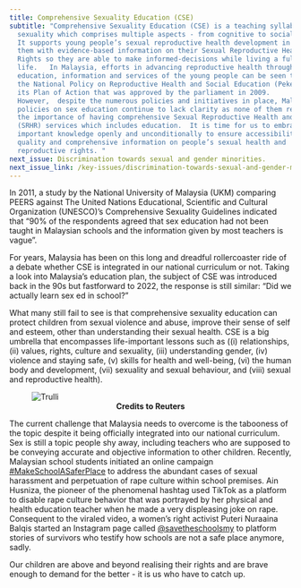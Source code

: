 ```yaml
---
title: Comprehensive Sexuality Education (CSE)
subtitle: "Comprehensive Sexuality Education (CSE) is a teaching syllabus on
  sexuality which comprises multiple aspects - from cognitive to social skill.
  It supports young people’s sexual reproductive health development in preparing
  them with evidence-based information on their Sexual Reproductive Health and
  Rights so they are able to make informed-decisions while living a fulfilling
  life.   In Malaysia, efforts in advancing reproductive health through
  education, information and services of the young people can be seen through
  the National Policy on Reproductive Health and Social Education (Pekerti) and
  its Plan of Action that was approved by the parliament in 2009.
  However,  despite the numerous policies and initiatives in place, Malaysia’s
  policies on sex education continue to lack clarity as none of them recognises
  the importance of having comprehensive Sexual Reproductive Health and Rights
  (SRHR) services which includes education.  It is time for us to embrace this
  important knowledge openly and unconditionally to ensure accessibility to
  quality and comprehensive information on people’s sexual health and
  reproductive rights. "
next_issue: Discrimination towards sexual and gender minorities.
next_issue_link: /key-issues/discrimination-towards-sexual-and-gender-minorities
---
```

In 2011, a study by the National University of Malaysia (UKM) comparing PEERS against The United Nations Educational, Scientific and Cultural Organization (UNESCO)’s Comprehensive Sexuality Guidelines indicated that “90% of the respondents agreed that sex education had not been taught in Malaysian schools and the information given by most teachers is vague”. 

For years, Malaysia has been on this long and dreadful rollercoaster ride of a debate whether CSE is integrated in our national curriculum or not. Taking a look into Malaysia’s education plan, the subject of CSE was introduced back in the 90s but fastforward to 2022, the response is still similar: “Did we actually learn sex ed in school?”

What many still fail to see is that comprehensive sexuality education can protect children from sexual violence and abuse, improve their sense of self and esteem, other than understanding their sexual health. CSE is a big umbrella that encompasses life-important lessons such as ((i) relationships, (ii) values, rights, culture and sexuality, (iii) understanding gender, (iv) violence and staying safe, (v) skills for health and well-being, (vi) the human body and development, (vii) sexuality and sexual behaviour, and (viii) sexual and reproductive health).

<figure class='md:w-1/2 md:float-right md:px-8'>
<img src="/img/key-issues/cse-1.png" alt="Trulli" class='rounded-md shadow-lg'>
<figcaption align = "center"><b>Credits to Reuters</b></figcaption>
</figure>

The current challenge that Malaysia needs to overcome is the tabooness of the topic despite it being officially integrated into our national curriculum. Sex is still a topic people shy away, including teachers who are supposed to be conveying accurate and objective information to other children. Recently, Malaysian school students initiated an online campaign [#MakeSchoolASaferPlace](https://www.straitstimes.com/asia/se-asia/the-malaysian-schoolgirl-using-tiktok-to-challenge-school-abuse) to address the abundant cases of sexual harassment and perpetuation of rape culture within school premises. Ain Husniza, the pioneer of the phenomenal hashtag used TikTok as a platform to disable rape culture behavior that was portrayed by her physical and health education teacher when he made a very displeasing joke on rape. Consequent to the viraled video, a women’s right activist Puteri Nuraaina Balqis started an Instagram page called [@savetheschoolsmy](https://www.instagram.com/savetheschoolsmy/) to platform stories of survivors who testify how schools are not a safe place anymore, sadly. 

Our children are above and beyond realising their rights and are brave enough to demand for the better - it is us who have to catch up. 
